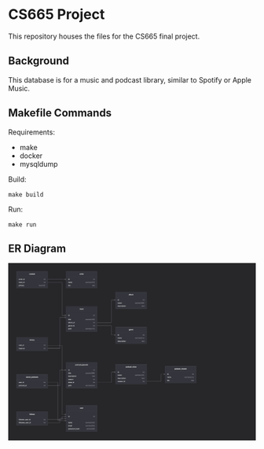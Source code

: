 # CS665 Project

This repository houses the files for the CS665 final project.

## Background

This database is for a music and podcast library, similar to Spotify or Apple Music.

## Makefile Commands

Requirements:
* make
* docker
* mysqldump

Build:  
```shell
make build
```

Run:  
```shell
make run
```

## ER Diagram

![ER Diagram](diagram.png)
